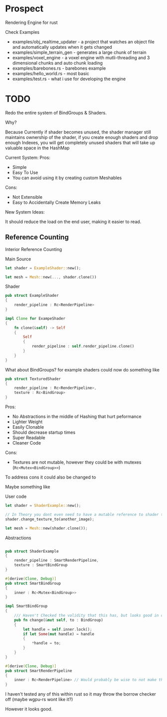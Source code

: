 # Prospect
Rendering Engine for rust

Check Examples
- examples/obj_realtime_updater - a project that watches an object file and automatically updates when it gets changed
- examples/simple_terrain_gen - generates a large chunk  of terrain
- examples/voxel_engine - a voxel engine with mutli-threading and 3 dimensional chunks and auto chunk loading
- examples/barebones.rs - barebones example
- examples/hello_world.rs - most basic
- examples/test.rs - what i use for developing the engine

# TODO
Redo the entire system of BindGroups & Shaders.

Why?

Because Currently if shader becomes unused, the shader manager still maintains ownership of the shader,
if you create enough shaders and drop enough Indexes, you will get completely unused shaders that will take up
valuable space in the HashMap

Current System:
Pros:
- Simple
- Easy To Use
- You can avoid using it by creating custom Meshables

Cons:
- Not Extensible
- Easy to Accidentally Create Memory Leaks

New System Ideas:

It should reduce the load on the end user, making it easier to read.

## Reference Counting
Interior Reference Counting

Main Source
```rust
let shader = ExampleShader::new();

let mesh = Mesh::new(..., shader.clone())
```

Shader
```rust
pub struct ExampleShader
{
    render_pipeline : Rc<RenderPipeline>
}

impl Clone for ExampeShader
{
    fn clone(&self) -> Self
    {
        Self
        {
            render_pipeline : self.render_pipeline.clone()
        }
    }
}
```

What about BindGroups?
for example shaders could now do something like

```rust
pub struct TexturedShader
{
    render_pipeline : Rc<RenderPipeline>,
    texture : Rc<BindGroup>
}
```

Pros:
- No Abstractions in the middle of Hashing that hurt peformance
- Lighter Weight
- Easily Clonable
- Should decrease startup times
- Super Readable
- Cleaner Code

Cons:
- Textures are not mutable, however they could be with mutexes (```Rc<Mutex<BindGroup>>```)

To address cons it could also be changed to 

Maybe something like

User code
```rust
let shader = ShaderExample::new();

// In Theory you dont even need to have a mutable reference to shader to change the texture due to Mutexes Interior Mutabality
shader.change_texture_to(another_image);

let mesh = Mesh::new(shader.clone());
```

Abstractions
```rust

pub struct ShaderExample
{
    render_pipeline : SmartRenderPipeline,
    texture : SmartBindGroup
}

#[derive(Clone, Debug)]
pub struct SmartBindGroup
{
    inner : Rc<Mutex<BindGroup>>
}

impl SmartBindGroup
{
    /// Haven't Checked the validity that this has, but looks good in concept
    pub fn change(&mut self, to : BindGroup)
    {
        let handle = self.inner.lock();
        if let Some(mut handle) = handle
        {
            *handle = to;
        }
    }
}

#[derive(Clone, Debug)]
pub struct SmartRenderPipeline
{
    inner : Rc<RenderPipeline> // Would probably be wise to not make this Mutable
}
```

I haven't tested any of this within rust so it may throw the borrow checker off (maybe wgpu-rs wont like it?)

However it looks good.